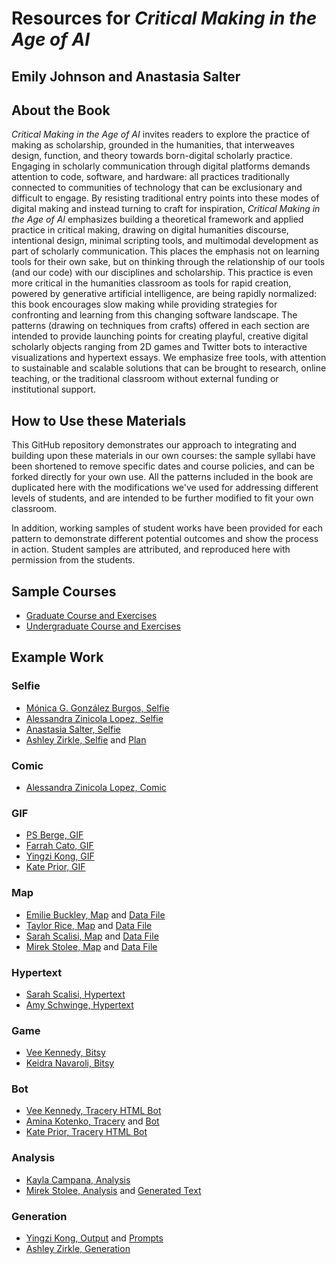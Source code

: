 # Resources for *Critical Making in the Age of AI*
## Emily Johnson and Anastasia Salter

## About the Book

*Critical Making in the Age of AI* invites readers to explore the practice of making as scholarship, grounded in the humanities, that interweaves design, function, and theory towards born-digital scholarly practice. Engaging in scholarly communication through digital platforms demands attention to code, software, and hardware: all practices traditionally connected to communities of technology that can be exclusionary and difficult to engage. By resisting traditional entry points into these modes of digital making and instead turning to craft for inspiration, *Critical Making in the Age of AI* emphasizes building a theoretical framework and applied practice in critical making, drawing on digital humanities discourse, intentional design, minimal scripting tools, and multimodal development as part of scholarly communication. This places the emphasis not on learning tools for their own sake, but on thinking through the relationship of our tools (and our code) with our disciplines and scholarship. This practice is even more critical in the humanities classroom as tools for rapid creation, powered by generative artificial intelligence, are being rapidly normalized: this book encourages slow making while providing strategies for confronting and learning from this changing software landscape. The patterns (drawing on techniques from crafts) offered in each section are intended to provide launching points for creating playful, creative digital scholarly objects ranging from 2D games and Twitter bots to interactive visualizations and hypertext essays. We emphasize free tools, with attention to sustainable and scalable solutions that can be brought to research, online teaching, or the traditional classroom without external funding or institutional support. 

## How to Use these Materials

This GitHub repository demonstrates our approach to integrating and building upon these materials in our own courses: the sample syllabi have been shortened to remove specific dates and course policies, and can be forked directly for your own use. All the patterns included in the book are duplicated here with the modifications we've used for addressing different levels of students, and are intended to be further modified to fit your own classroom.

In addition, working samples of student works have been provided for each pattern to demonstrate different potential outcomes and show the process in action. Student samples are attributed, and reproduced here with permission from the students.

## Sample Courses

- [Graduate Course and Exercises](/GraduateCourseSample/index.md)
- [Undergraduate Course and Exercises](/UndergradCourseSample/index.md)

## Example Work

### Selfie

- [Mónica G. González Burgos, Selfie](/Examples/BurgosSelfie.jpeg)
- [Alessandra Zinicola Lopez, Selfie](/Examples/LopezSelfie.jpg)
- [Anastasia Salter, Selfie](/Examples/SalterSelfie.jpg)
- [Ashley Zirkle, Selfie](/Examples/ZirkleSelfie.jpg) and [Plan](/Examples/ZirkleSelfiePlan.png)

### Comic

- [Alessandra Zinicola Lopez, Comic](/Examples/LopezComic.jpeg)

### GIF

- [PS Berge, GIF](/Examples/BergeGIF.gif)
- [Farrah Cato, GIF](/Examples/CatoGIF.gif)
- [Yingzi Kong, GIF](/Examples/KongGIF.gif)
- [Kate Prior, GIF](/Examples/PriorGIF.gif)

### Map

- [Emilie Buckley, Map](https://earth.google.com/earth/d/1X9Ws99u0LAokFPPMw7GMn_P3hVR7n7js?usp=sharing) and [Data File](/Examples/BuckleyMap.kml)
- [Taylor Rice, Map](https://earth.google.com/earth/d/1xL0rED_o8MNc5FzrReJvdph2iJimIMaj?usp=sharing) and [Data File](/Examples/RiceMap.kml)
- [Sarah Scalisi, Map](https://earth.google.com/web/@18.1259561,17.85240426,-1116.03429696a,12869613.24073792d,30.00000017y,0.00071437h,0t,0r/data=MikKJwolCiExYXl6M2ZaWU55SXpuY3pPSWV1a29aamo3S2V0bUhtSnYgAQ) and [Data File](/Examples/ScalisiMap.kml)
- [Mirek Stolee, Map](https://earth.google.com/earth/d/16YTE3MbL6EG6NF-tWpTYx_iGi6XOU2mA?usp=sharing) and [Data File](/Examples/StoleeMap.kml)

### Hypertext

- [Sarah Scalisi, Hypertext](/Examples/ScalisiHypertext.html)
- [Amy Schwinge, Hypertext](/Examples/SchwingeHypertext.html)

### Game

- [Vee Kennedy, Bitsy](/Examples/KennedyBitsy.html)
- [Keidra Navaroli, Bitsy](/Examples/NavaroliBitsy.html)

### Bot

- [Vee Kennedy, Tracery HTML Bot](/Examples/KennedyTracery.html)
- [Amina Kotenko, Tracery](/Examples/KotenkoTracery.pdf) and [Bot](/Examples/KotenkoBot.pdf)
- [Kate Prior, Tracery HTML Bot](/Examples/PriorBot.html)

### Analysis

- [Kayla Campana, Analysis](/Examples/CampanaAnalysis.pdf)
- [Mirek Stolee, Analysis](/Examples/StoleeAnalysis.pdf) and [Generated Text](/Examples/StoleeGeneratedText.txt)

### Generation

- [Yingzi Kong, Output](/Examples/KongOutput.pdf) and [Prompts](/Examples/KongGeneration.pdf)
- [Ashley Zirkle, Generation](/Examples/ZirkleGeneration.pdf)
